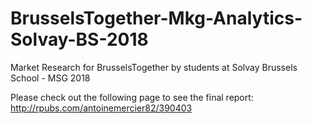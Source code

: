 # BrusselsTogether-Mkg-Analytics-Solvay-BS-2018
Market Research for BrusselsTogether by students at Solvay Brussels School - MSG 2018

Please check out the following page to see the final report: http://rpubs.com/antoinemercier82/390403

